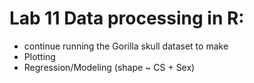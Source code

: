 # Lab 11 Data processing in R: 
* continue running the Gorilla skull dataset to make 
* Plotting
* Regression/Modeling (shape ~ CS + Sex) 
